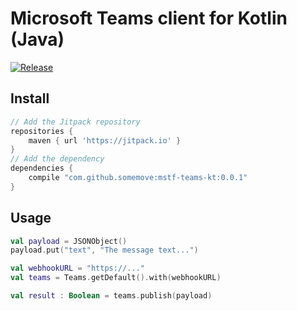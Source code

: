 # Microsoft Teams client for Kotlin (Java)

[![Release](https://jitpack.io/v/somemove/mstf-teams-kt.svg?style=flat-square)](https://jitpack.io/#somemove/mstf-teams-kt)

## Install

```groovy
// Add the Jitpack repository
repositories {
	maven { url 'https://jitpack.io' }
}
// Add the dependency
dependencies {
	compile "com.github.somemove:mstf-teams-kt:0.0.1"
}
```

## Usage

```kotlin
val payload = JSONObject()
payload.put("text", "The message text...")

val webhookURL = "https://..."
val teams = Teams.getDefault().with(webhookURL)

val result : Boolean = teams.publish(payload)
```
